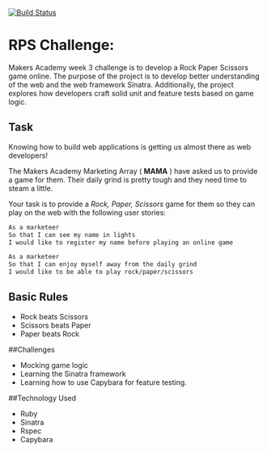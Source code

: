 [![Build Status](https://travis-ci.org/ojlamb/rps-challenge.svg?branch=master)](https://travis-ci.org/ojlamb/rps-challenge)

# RPS Challenge:
Makers Academy week 3 challenge is to develop a Rock Paper Scissors game online. The purpose of the project is to develop better understanding of the web and the web framework Sinatra. Additionally, the project  explores how developers craft solid unit and feature tests based on game logic.

Task
----
Knowing how to build web applications is getting us almost there as web developers!

The Makers Academy Marketing Array ( **MAMA** ) have asked us to provide a game for them. Their daily grind is pretty tough and they need time to steam a little.

Your task is to provide a _Rock, Paper, Scissors_ game for them so they can play on the web with the following user stories:

```sh
As a marketeer
So that I can see my name in lights
I would like to register my name before playing an online game

As a marketeer
So that I can enjoy myself away from the daily grind
I would like to be able to play rock/paper/scissors
```

## Basic Rules

- Rock beats Scissors
- Scissors beats Paper
- Paper beats Rock

##Challenges
* Mocking game logic
* Learning the Sinatra framework
* Learning how to use Capybara for feature testing.

##Technology Used
* Ruby
* Sinatra
* Rspec
* Capybara
